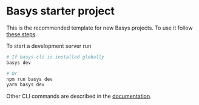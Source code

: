 # Basys starter project

This is the recommended template for new Basys projects. To use it follow [these steps](https://basys.io/docs/getting-started).

To start a development server run
```bash
# If basys-cli is installed globally
basys dev

# Or
npm run basys dev
yarn basys dev
```

Other CLI commands are described in the [documentation](https://basys.io/docs/cli).
